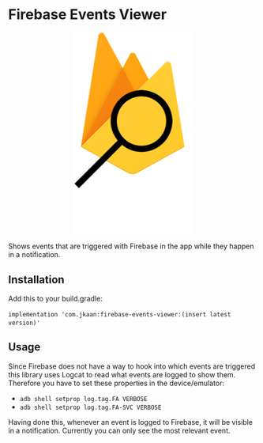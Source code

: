 # Firebase Events Viewer

<p align="center">
  <img src="assets/logo-vertical.png?raw=true" alt="logo firebase events viewer"  width="250px"/>
</p>

Shows events that are triggered with Firebase in the app while they happen in a notification.

## Installation

Add this to your build.gradle:

`implementation 'com.jkaan:firebase-events-viewer:(insert latest version)'`

## Usage

Since Firebase does not have a way to hook into which events are triggered this library uses Logcat to read what events are logged to show them. Therefore you have to set these properties in the device/emulator:

- `adb shell setprop log.tag.FA VERBOSE`
- `adb shell setprop log.tag.FA-SVC VERBOSE`

Having done this, whenever an event is logged to Firebase, it will be visible in a notification. Currently you can only see the most relevant event.
